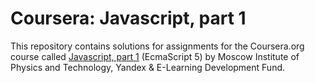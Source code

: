 # Coursera: Javascript, part 1
This repository contains solutions for assignments for the Coursera.org course called [Javascript, part 1](https://www.coursera.org/learn/javascript-osnovy-i-funktsii?specialization=razrabotka-interfeysov) (EcmaScript 5) by Moscow Institute of Physics and Technology, Yandex & E-Learning Development Fund.